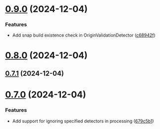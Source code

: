 # [0.9.0](https://github.com/sayfer-io/Snapper/compare/v0.8.0...v0.9.0) (2024-12-04)


### Features

* Add snap build existence check in OriginValidationDetector ([c68942f](https://github.com/sayfer-io/Snapper/commit/c68942fdd7c78ac71bdc79a22224e3c02ec2c93a))

# [0.8.0](https://github.com/sayfer-io/Snapper/compare/v0.7.1...v0.8.0) (2024-12-04)

## [0.7.1](https://github.com/sayfer-io/Snapper/compare/v0.7.0...v0.7.1) (2024-12-04)

# [0.7.0](https://github.com/sayfer-io/Snapper/compare/v0.6.0...v0.7.0) (2024-12-04)

### Features

- Add support for ignoring specified detectors in processing ([679c5b1](https://github.com/sayfer-io/Snapper/commit/679c5b188eb4097324a3d2125fb948b045fede97))

